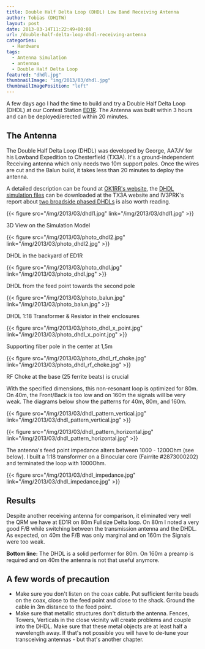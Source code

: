 ```yaml
---
title: Double Half Delta Loop (DHDL) Low Band Receiving Antenna
author: Tobias (DH1TW)
layout: post
date: 2013-03-14T11:22:49+00:00
url: /double-half-delta-loop-dhdl-receiving-antenna
categories:
  - Hardware
tags:
  - Antenna Simulation
  - antennas
  - Double Half Delta Loop
featured: "dhdl.jpg"
thumbnailImage: "img/2013/03/dhdl.jpg"
thumbnailImagePosition: "left"
---
```


A few days ago I had the time to build and try a Double Half Delta Loop (DHDL) at our Contest Station [ED1R][1]. The Antenna was built within 3 hours and can be deployed/erected within 20 minutes.

<!--more-->

## The Antenna

The Double Half Delta Loop (DHDL) was developed by George, AA7JV for his Lowband Expedition to Chesterfield (TX3A). It's a ground-independent Receiving antenna which only needs two 10m support poles. Once the wires are cut and the Balun build, it takes less than 20 minutes to deploy the antenna.

A detailed description can be found at [OK1RR's website][2], the [DHDL simulation files][3] can be downloaded at the TX3A website and IV3PRK's report about [two broadside phased DHDLs][4] is also worth reading.

{{< figure src="/img/2013/03/dhdl1.jpg" link="/img/2013/03/dhdl1.jpg" >}}

3D View on the Simulation Model

{{< figure src="/img/2013/03/photo_dhdl2.jpg" link="/img/2013/03/photo_dhdl2.jpg" >}}

DHDL in the backyard of ED1R

{{< figure src="/img/2013/03/photo_dhdl.jpg" link="/img/2013/03/photo_dhdl.jpg" >}}

DHDL from the feed point towards the second pole

{{< figure src="/img/2013/03/photo_balun.jpg" link="/img/2013/03/photo_balun.jpg" >}}

DHDL 1:18 Transformer & Resistor in their enclosures

{{< figure src="/img/2013/03/photo_dhdl_x_point.jpg" link="/img/2013/03/photo_dhdl_x_point.jpg" >}}

Supporting fiber pole in the center at 1,5m

{{< figure src="/img/2013/03/photo_dhdl_rf_choke.jpg" link="/img/2013/03/photo_dhdl_rf_choke.jpg" >}}

RF Choke at the base (25 ferrite beats) is crucial

With the specified dimensions, this non-resonant loop is optimized for 80m. On 40m, the Front/Back is too low and on 160m the signals will be very weak. The diagrams below show the patterns for 40m, 80m, and 160m.

{{< figure src="/img/2013/03/dhdl_pattern_vertical.jpg" link="/img/2013/03/dhdl_pattern_vertical.jpg" >}}

{{< figure src="/img/2013/03/dhdl_pattern_horizontal.jpg" link="/img/2013/03/dhdl_pattern_horizontal.jpg" >}}

The antenna's feed point impedance alters between 1000 - 1200Ohm (see below). I built a 1:18 transformer on a Binocular core (Fairrite #2873000202) and terminated the loop with 1000Ohm.

{{< figure src="/img/2013/03/dhdl_impedance.jpg" link="/img/2013/03/dhdl_impedance.jpg" >}}

## Results

Despite another receiving antenna for comparison, it eliminated very well the QRM we have at ED1R on 80m Fullsize Delta loop. On 80m I noted a very good F/B while switching between the transmission antenna and the DHDL. As expected, on 40m the F/B was only marginal and on 160m the Signals were too weak.

**Bottom line:** The DHDL is a solid performer for 80m. On 160m a preamp is required and on 40m the antenna is not that useful anymore.

## A few words of precaution

- Make sure you don't listen on the coax cable. Put sufficient ferrite beads on the coax, close to the feed point and close to the shack. Ground the cable in 3m distance to the feed point.
- Make sure that metallic structures don't disturb the antenna. Fences, Towers, Verticals in the close vicinity will create problems and couple into the DHDL. Make sure that these metal objects are at least half a wavelength away. If that's not possible you will have to de-tune your transceiving antennas - but that's another chapter.

 [1]: http://www.ed1r.com
 [2]: http://www.ok1rr.com/index.php/antennas/42-double-half-delta-loop-rx-antenna
 [3]: http://tx3a.com/docs/TX3A_DOUBLE_HALF_DELTA_LOOP.ZIP
 [4]: http://www.iv3prk.it/user/image/..-rxant.prk_tx3a.pdf